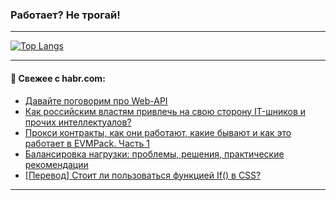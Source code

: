 ### Работает? Не трогай!

---
<!--
#### 🛠️ Technical stack:

![Java](https://img.shields.io/badge/Java-informational?logo=Oracle&style=flat&logoColor=white&color=FF4500)
![Kotlin](https://img.shields.io/badge/Kotlin-informational?logo=Kotlin&style=flat&logoColor=white&color=774D97)
![TS](https://img.shields.io/badge/TypeScript-informational?logo=typeScript&style=flat&logoColor=black&color=017acc)
![Python](https://img.shields.io/badge/Python-informational?logo=Python&style=flat&logoColor=black&color=ffdd54) <br>
![Spring](https://img.shields.io/badge/Spring-informational?logo=Spring&style=flat&logoColor=white&color=6DB33F) 
![SpringBoot](https://img.shields.io/badge/SpringBoot-informational?logo=SpringBoot&style=flat&logoColor=white&color=6DB33F)
![Nest](https://img.shields.io/badge/NestJS-informational?logo=NestJS&style=flat&logoColor=white&color=E0234E) 
![NodeJS](https://img.shields.io/badge/NodeJS-informational?logo=node.js&style=flat&logoColor=white&color=70A760)<br>
![PostgreSQL](https://img.shields.io/badge/PostgreSQL-informational?logo=PostgreSQL&style=flat&logoColor=white&color=DAA520)
![MongoDB](https://img.shields.io/badge/MongoDB-informational?logo=MongoDB&style=flat&logoColor=white&color=870000)
![Apache](https://img.shields.io/badge/Apache-informational?logo=apache&style=flat&logoColor=white&color=f74e28)

___ 
-->

<!--- #### 🛠️ : --->

[![Top Langs](https://github-readme-stats-82jvfl3w3-advtsettinggmailcoms-projects.vercel.app/api/top-langs/?username=zloylis&langs_count=10&hide_title=true&title_color=e6edf3&size_weight=0.5&count_weight=0.5&layout=compact&hide_progress=true&hide_border=true&theme=dracula&hide=css,makefile,cmake)](https://github.com/zloylis)

<!---


####  :octocat:&nbsp;&nbsp; Статистика:

![GitHub stats](https://github-readme-stats-u2qms2cxw-advtsettinggmailcoms-projects.vercel.app/api?username=zloylis&show_icons=true&hide_border=true&theme=dracula&title_color=e6edf3&include_all_commits=true&count_private=true&hide_rank=false&hide_title=true&rank_icon=github)
-->
---

#### 💬 Свежее с habr.com:

<!-- BLOG-POST-LIST:START -->
- [Давайте поговорим про Web-API](https://habr.com/ru/articles/955574/?utm_source=habrahabr&utm_medium=rss&utm_campaign=955574)
- [Как российским властям привлечь на свою сторону IT-шников и прочих интеллектуалов?](https://habr.com/ru/companies/lumanbox/articles/955090/?utm_source=habrahabr&utm_medium=rss&utm_campaign=955090)
- [Прокси контракты, как они работают, какие бывают и как это работает в EVMPack. Часть 1](https://habr.com/ru/articles/955526/?utm_source=habrahabr&utm_medium=rss&utm_campaign=955526)
- [Балансировка нагрузки: проблемы, решения, практические рекомендации](https://habr.com/ru/articles/955202/?utm_source=habrahabr&utm_medium=rss&utm_campaign=955202)
- [[Перевод] Стоит ли пользоваться функцией If&lpar;&rpar; в CSS?](https://habr.com/ru/articles/954738/?utm_source=habrahabr&utm_medium=rss&utm_campaign=954738)
<!-- BLOG-POST-LIST:END -->

---
